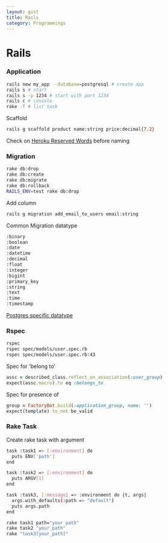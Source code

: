 ```yaml
---
layout: gist
title: Rails
category: Programmings
---
```


# Rails

### Application

```bash
rails new my_app --database=postgresql # create app
rails s # start
rails s -p 1234 # start with port 1234
rails c # console 
rake -T # list task
```

Scaffold
```bash
rails g scaffold product name:string price:decimal{7,2}
```

Check on [Heroku Reserved Words](http://reservedwords.herokuapp.com/) before naming

### Migration
```bash
rake db:drop
rake db:create
rake db:migrate
rake db:rollback
RAILS_ENV=test rake db:drop
```

Add column
```bash
rails g migration add_email_to_users email:string
```

Common Migration datatype
```bash
:binary
:boolean
:date
:datetime
:decimal
:float
:integer
:bigint
:primary_key
:string
:text
:time
:timestamp
```

[Postgres specific datatype](https://github.com/rails/rails/blob/4-2-stable/activerecord/lib/active_record/connection_adapters/postgresql_adapter.rb#L76)

### Rspec

```bash
rspec
rspec spec/models/user.spec.rb
rspec spec/models/user.spec.rb:43
```


Spec for 'belong to'
```rb
assc = described_class.reflect_on_association(:user_group)
expect(assc.macro).to eq :belongs_to
```

Spec for presence of 
```rb
group = FactoryBot.build(:application_group, name: '')
expect(template).to_not be_valid
```

### Rake Task

Create rake task with argument
```bash
task :task1 => [:environment] do
  puts ENV['path']
end

task :task2 => [:environment] do
  puts ARGV[1]
end

task :task3, [:message] => :environment do |t, args|
  args.with_defaults(:path => "default")
  puts args.path
end
```

```bash
rake task1 path="your path"
rake task2 "your_path"
rake "task3[your_path]"
```
